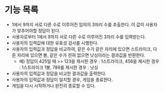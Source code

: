 # 기능 목록

* 1에서 9까지 서로 다른 수로 이루어진 임의의 3자리 수를 추출한다. 이 값이 사용자가 맞추어야할 정답이 된다.
* 사용자로부터 1에서 9까지 서로 다른 수로 이루어진 3자리 수를 입력받는다.
* 사용자의 입력값에 대한 유효성 검사를 시행한다.
* 사용자의 입력값과 정답을 비교하여, 같은 수가 같은 자리에 있으면 스트라이크, 다른 자리에 있으면 볼, 같은 수가 전혀 없으면 낫싱이라는 결과값을 반환한다.
  * 예) 정답이 425일 때 >> 123을 제시한 경우 : 1스트라이크, 456을 제시한 경우 : 1스트라이크 1볼, 789를 제시한 경우 : 낫싱
* 사용자의 입력값과 정답을 비교한 결과값을 출력한다.
* 사용자의 입력값과 정답이 일치할 경우, 게임을 종료한다.
* 게임을 다시 시작하거나 완전히 종료할 수 있다.

